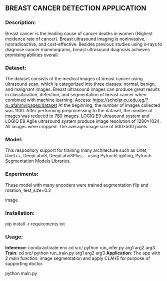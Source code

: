 ## BREAST CANCER DETECTION APPLICATION
### Description:
Breast cancer is the leading cause of cancer deaths in women (Highest incidence rate of cancer).
Breast ultrasound imaging is noninvasive, nonradioactive, and cost-effective. 
Besides previous studies using x-rays to diagnose cancer mammograms, breast ultrasound diagnosis achieves promising abilities overall.
### Dataset:
The dataset consists of the medical images of breast cancer using ultrasound scan, which is categorized into three classes: normal, benign, and malignant images.
Breast ultrasound images can produce great results in classification, detection, and segmentation of breast cancer when combined with machine learning.
Access: https://scholar.cu.edu.eg/?q=afahmy/pages/dataset
At the beginning, the number of images collected was 1100. After performing preprocessing to the dataset, the number of images was reduced to 780 images.
LOGIQ E9 ultrasound system and LOGIQ E9 Agile ultrasound system produce image resolution of 1280×1024. All images were cropped. The average image size of 500×500 pixels.

### Model: 
This respository support for training many architecture such as Unet, Unet++, DeepLabv3, DeepLabv3Plus,... using PytorchLighting, Pytorch Segmentation Models Libraries.

### Experiments:
These model with many encoders were trained augmentation flip and rotation, test_size=0.2

image

### Installation:
pip install -r requirements.txt
### Usage:
**Inference**:
conda activate env
cd src/
python run_infer.py arg1 arg2 arg3
**Train**:
cd src/
python run_train.py arg1 arg2 arg3
**Application**:
The app with 2 main function: image segmentation and apply CLAHE for purpose of supporting doctor.
 
python main.py
